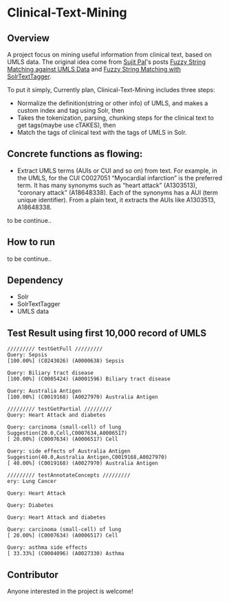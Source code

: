 # Clinical-Text-Mining

## Overview

 A project focus on mining useful information from clinical text, based on UMLS data. The original
 idea come from [Sujit Pal](https://www.blogger.com/profile/06835223352394332155)'s posts
 [Fuzzy String Matching against UMLS Data](http://sujitpal.blogspot.com/2014/02/fuzzy-string-matching-against-umls-data.html)
 and [Fuzzy String Matching with SolrTextTagger](http://sujitpal.blogspot.com/2014/02/fuzzy-string-matching-with.html).

 To put it simply, Currently plan, Clinical-Text-Mining includes three steps:

 - Normalize the definition(string or other info) of UMLS,  and makes a custom index and tag using Solr, then
 - Takes the tokenization, parsing, chunking steps for the clinical text to get tags(maybe use cTAKES), then
 - Match the tags of clinical text with the tags of UMLS in Solr.

 ## Concrete functions as flowing:

 - Extract UMLS terms (AUIs or CUI and so on) from text. For example, in the UMLS, for the CUI C0027051 “Myocardial infarction”
  is the preferred term. It has many synonyms such as “heart attack” (A1303513), “coronary attack” (A18648338).
  Each of the synonyms has a AUI (term unique identifier). From a plain text, it extracts the AUIs like A1303513, A18648338.


 to be continue..

## How to run

 to be continue..

## Dependency
 - Solr
 - SolrTextTagger
 - UMLS data

## Test Result using first 10,000 record of UMLS
```
///////// testGetFull /////////
Query: Sepsis
[100.00%] (C0243026) (A0000638) Sepsis

Query: Biliary tract disease
[100.00%] (C0005424) (A0001596) Biliary tract disease

Query: Australia Antigen
[100.00%] (C0019168) (A0027970) Australia Antigen

///////// testGetPartial /////////
Query: Heart Attack and diabetes

Query: carcinoma (small-cell) of lung
Suggestion(20.0,Cell,C0007634,A0006517)
[ 20.00%] (C0007634) (A0006517) Cell

Query: side effects of Australia Antigen
Suggestion(40.0,Australia Antigen,C0019168,A0027970)
[ 40.00%] (C0019168) (A0027970) Australia Antigen

///////// testAnnotateConcepts /////////
ery: Lung Cancer

Query: Heart Attack

Query: Diabetes

Query: Heart Attack and diabetes

Query: carcinoma (small-cell) of lung
[ 20.00%] (C0007634) (A0006517) Cell

Query: asthma side effects
[ 33.33%] (C0004096) (A0027330) Asthma

```

## Contributor
  Anyone interested in the project is welcome!